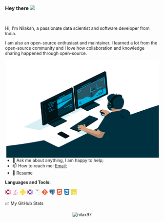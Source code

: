 <link rel="stylesheet" href="https://cdn.jsdelivr.net/gh/devicons/devicon@latest/devicon.min.css">

### Hey there <img src="https://media.giphy.com/media/hvRJCLFzcasrR4ia7z/giphy.gif" width="25px">

<br />

Hi, I'm Nilaksh, a passionate data scientist and software developer from India. 

I am also an open-source enthusiast and maintainer. I learned a lot from the open-source community and I love how collaboration and knowledge sharing happened through open-source.


  <img align="right" alt="GIF" src="https://github.com/nilax97/nilax97/blob/master/code.gif?raw=true" width="500" height="320" />
  
- 💬 Ask me about anything, I am happy to help;
- 📫 How to reach me: [Email](mailto:agarwal.nilaksh@gmail.com);
- 📝 [Resume](https://nilax97.github.io/files/resume.pdf)

**Languages and Tools:**  

<code><img height="20" src="https://raw.githubusercontent.com/devicons/devicon/master/icons/cplusplus/cplusplus-line.svg"></code>
<code><img height="20" src="https://raw.githubusercontent.com/devicons/devicon/master/icons/java/java-plain.svg"></code>
<code><img height="20" src="https://raw.githubusercontent.com/devicons/devicon/master/icons/python/python-plain.svg"></code>
<code><img height="20" src="https://raw.githubusercontent.com/devicons/devicon/master/icons/csharp/csharp-line.svg"></code>
<code><img height="20" src="https://raw.githubusercontent.com/devicons/devicon/master/icons/go/go-line.svg"></code>
<code><img height="20" src="https://raw.githubusercontent.com/devicons/devicon/master/icons/git/git-plain.svg"></code>
<code><img height="20" src="https://raw.githubusercontent.com/devicons/devicon/master/icons/postgresql/postgresql-plain.svg"></code>
<code><img height="20" src="https://raw.githubusercontent.com/devicons/devicon/master/icons/html5/html5-plain.svg"></code>
<code><img height="20" src="https://raw.githubusercontent.com/devicons/devicon/master/icons/css3/css3-plain.svg"></code>
<code><img height="20" src="https://raw.githubusercontent.com/devicons/devicon/master/icons/javascript/javascript-plain.svg"></code>

📈 My GitHub Stats

<p align="center"> <img src="https://github-readme-stats.vercel.app/api?username=nilax97&show_icons=true&count_private=true&theme=gotham" alt="nilax97" />




